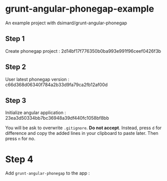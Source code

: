 grunt-angular-phonegap-example
==============================

An example project with dsimard/grunt-angular-phonegap

## Step 1

Create phonegap project : 2d14bf17f776350b0ba993e991f96ceef0426f3b


## Step 2

User latest phonegap version : c66d368d06340f784a2b33d9fa79ca2fb12af00d


## Step 3

Initialize angular application : 23ea3d50334bb7bc36948a39df440fc1058bf8bb

You will be ask to overwrite `.gitignore`. **Do not accept**. Instead, press `d` for difference
and copy the added lines in your clipboard to paste later. Then press `n` for no.

# Step 4

Add `grunt-angular-phonegap` to the app :

